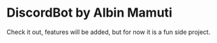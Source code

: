 # DiscordBot by Albin Mamuti

Check it out, features will be added, but for now it is a fun side project.